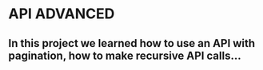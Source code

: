 # API ADVANCED

## In this project we learned how to use an API with pagination, how to make recursive API calls...
